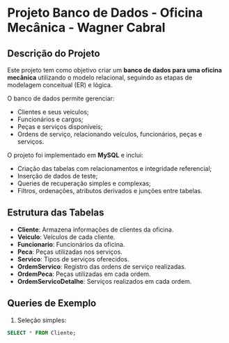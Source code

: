 # Projeto Banco de Dados - Oficina Mecânica - Wagner Cabral

## Descrição do Projeto
Este projeto tem como objetivo criar um **banco de dados para uma oficina mecânica** utilizando o modelo relacional, seguindo as etapas de modelagem conceitual (ER) e lógica. 

O banco de dados permite gerenciar:
- Clientes e seus veículos;
- Funcionários e cargos;
- Peças e serviços disponíveis;
- Ordens de serviço, relacionando veículos, funcionários, peças e serviços.

O projeto foi implementado em **MySQL** e inclui:
- Criação das tabelas com relacionamentos e integridade referencial;
- Inserção de dados de teste;
- Queries de recuperação simples e complexas;
- Filtros, ordenações, atributos derivados e junções entre tabelas.

## Estrutura das Tabelas

- **Cliente**: Armazena informações de clientes da oficina.
- **Veiculo**: Veículos de cada cliente.
- **Funcionario**: Funcionários da oficina.
- **Peca**: Peças utilizadas nos serviços.
- **Servico**: Tipos de serviços oferecidos.
- **OrdemServico**: Registro das ordens de serviço realizadas.
- **OrdemPeca**: Peças utilizadas em cada ordem.
- **OrdemServicoDetalhe**: Serviços realizados em cada ordem.

## Queries de Exemplo

1. Seleção simples:
```sql
SELECT * FROM Cliente;
